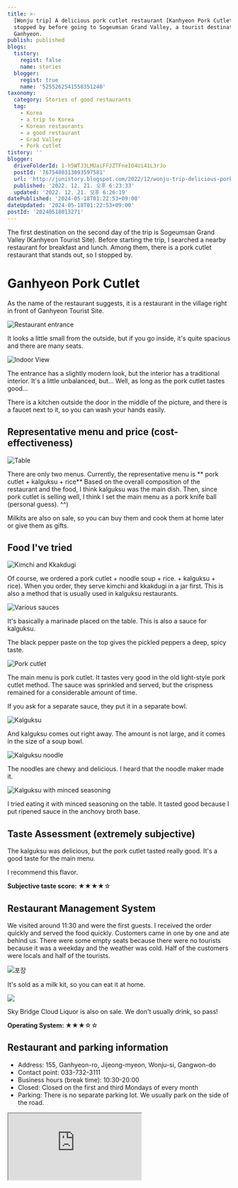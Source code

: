 ```yaml
---
title: >-
  [Wonju trip] A delicious pork cutlet restaurant [Kanhyeon Pork Cutlet] that I
  stopped by before going to Sogeumsan Grand Valley, a tourist destination in
  Ganhyeon.
publish: published
blogs:
  tistory:
    regist: false
    name: stories
  blogger:
    regist: true
    name: '5255262541558351240'
taxonomy:
  category: Stories of good restaurants
  tag:
    - Korea
    - a trip to Korea
    - Korean restaurants
    - a good restaurant
    - Grad Valley
    - Pork cutlet
tistory: ''
blogger:
  driveFolderId: 1-h5WTJ3LMUaiFFJZTFneIO4Ui41L3rJo
  postId: '7675480313093597581'
  url: 'http://junistory.blogspot.com/2022/12/wonju-trip-delicious-pork-cutlet.html'
  published: '2022. 12. 21. 오후 6:23:33'
  updated: '2022. 12. 21. 오후 6:26:19'
datePublished: '2024-05-18T01:22:53+09:00'
dateUpdated: '2024-05-18T01:22:53+09:00'
postId: '20240518013271'
---
```


The first destination on the second day of the trip is Sogeumsan Grand Valley (Kanhyeon Tourist Site). Before starting the trip, I searched a nearby restaurant for breakfast and lunch. Among them, there is a pork cutlet restaurant that stands out, so I stopped by.

# Ganhyeon Pork Cutlet

As the name of the restaurant suggests, it is a restaurant in the village right in front of Ganhyeon Tourist Site.

![Restaurant entrance](./images/njo2_20221216_115531-01.jpeg)

It looks a little small from the outside, but if you go inside, it's quite spacious and there are many seats.

![Indoor View](./images/njo2_20221216_112324-01.jpeg)

The entrance has a slightly modern look, but the interior has a traditional interior. It's a little unbalanced, but... Well, as long as the pork cutlet tastes good...

There is a kitchen outside the door in the middle of the picture, and there is a faucet next to it, so you can wash your hands easily.

## Representative menu and price (cost-effectiveness)

![Table](./images/njo2_20221216_112348-01.jpeg)

There are only two menus. Currently, the representative menu is ** pork cutlet + kalguksu + rice** Based on the overall composition of the restaurant and the food, I think kalguksu was the main dish. Then, since pork cutlet is selling well, I think I set the main menu as a pork knife ball (personal guess). ^^)

Milkits are also on sale, so you can buy them and cook them at home later or give them as gifts.

## Food I've tried

![Kimchi and Kkakdugi](./images/njo2_20221216_112412-01.jpeg)

Of course, we ordered a pork cutlet + noodle soup + rice. + kalguksu + rice). When you order, they serve kimchi and kkakdugi in a jar first. This is also a method that is usually used in kalguksu restaurants.

![Various sauces](./images/njo2_20221216_112539-01.jpeg)

It's basically a marinade placed on the table. This is also a sauce for kalguksu.

The black pepper paste on the top gives the pickled peppers a deep, spicy taste.

![Pork cutlet](./images/njo2_20221216_112755-01.jpeg)

The main menu is pork cutlet. It tastes very good in the old light-style pork cutlet method. The sauce was sprinkled and served, but the crispness remained for a considerable amount of time.

If you ask for a separate sauce, they put it in a separate bowl.

![Kalguksu](./images/njo2_20221216_112840-01.jpeg)

And kalguksu comes out right away. The amount is not large, and it comes in the size of a soup bowl.

![Kalguksu noodle](./images/njo2_20221216_112903-01.jpeg)

The noodles are chewy and delicious. I heard that the noodle maker made it.

![Kalguksu with minced seasoning](./images/njo2_20221216_113135-01.jpeg)

I tried eating it with minced seasoning on the table. It tasted good because I put ripened sauce in the anchovy broth base.

## Taste Assessment (extremely subjective)

The kalguksu was delicious, but the pork cutlet tasted really good. It's a good taste for the main menu.

I recommend this flavor.

<div className='alert alert-info'>
<b>Subjective taste score: </b> ★★★★☆
</div>

## Restaurant Management System

We visited around 11:30 and were the first guests. I received the order quickly and served the food quickly. Customers came in one by one and ate behind us. There were some empty seats because there were no tourists because it was a weekday and the weather was cold. Half of the customers were locals and half of the tourists.

![포장](./images/njo2_20221216_112344-01.jpeg)

It's sold as a milk kit, so you can eat it at home.

![](./images/njo2_20221216_112403-01.jpeg)

Sky Bridge Cloud Liquor is also on sale. We don't usually drink, so pass!

<div className='alert alert-info'>
<b>Operating System: </b> ★★★☆☆
</div>

## Restaurant and parking information

- Address: 155, Ganhyeon-ro, Jijeong-myeon, Wonju-si, Gangwon-do
- Contact point: 033-732-3111
- Business hours (break time): 10:30-20:00
- Closed: Closed on the first and third Mondays of every month
- Parking: There is no separate parking lot. We usually park on the side of the road.

<div className='embed-responsive embed-responsive-16by9'>
<iframe src='https://www.google.com/maps/embed?pb=!1m18!1m12!1m3!1d1885.5736031980014!2d127.83456940971821!3d37.36276549409992!2m3!1f0!2f0!3f0!3m2!1i1024!2i768!4f13.1!3m3!1m2!1s0x3563723bb56933c9%3A0x49cf22798cc56cac!2z6rCE7ZiE64-I6rmM7IqkIOuzuOygkA!5e0!3m2!1sko!2skr!4v1671612934619!5m2!1sko!2skr' className='embed-responsive-item' allowFullScreen></iframe>
</div>
